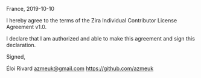 France, 2019-10-10

I hereby agree to the terms of the Zira Individual Contributor License
Agreement v1.0.

I declare that I am authorized and able to make this agreement and sign this
declaration.

Signed,

Éloi Rivard azmeuk@gmail.com https://github.com/azmeuk
